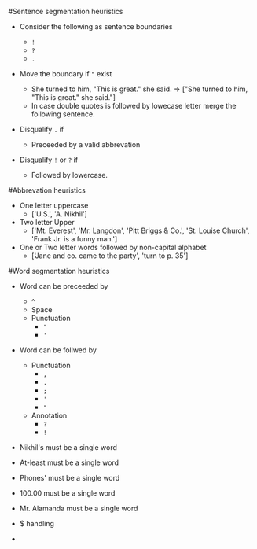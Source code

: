 #Sentence segmentation heuristics

- Consider the following as sentence boundaries
	- `!`
	- `?`
	- `.`

- Move the boundary if `"` exist
	- She turned to him, "This is great." she said.
	=> ["She turned to him, \"This is great.\" she said."]
	- In case double quotes is followed by lowecase letter merge the following sentence.

- Disqualify `.` if 
	- Preceeded by a valid abbrevation

- Disqualify `!` or `?` if
	- Followed by lowercase.


#Abbrevation heuristics
- One letter uppercase
	- ['U.S.', 'A. Nikhil']
- Two letter Upper
	- ['Mt. Everest', 'Mr. Langdon', 'Pitt Briggs & Co.', 'St. Louise Church', 'Frank Jr. is a funny man.']
- One or Two letter words followed by non-capital alphabet
	- ['Jane and co. came to the party', 'turn to p. 35']


#Word segmentation heuristics

- Word can be preceeded by
	- ^
	- Space
	- Punctuation
		- `"`
		- `'`
- Word can be follwed by
	- Punctuation
		- `,`
		- `.`
		- `;`
		- `'`
		- `"`
	- Annotation
		- `?`
		- `!`

- Nikhil's must be a single word
- At-least must be a single word
- Phones' must be a single word
- 100.00 must be a single word
- Mr. Alamanda must be a single word

- $ handling
- 